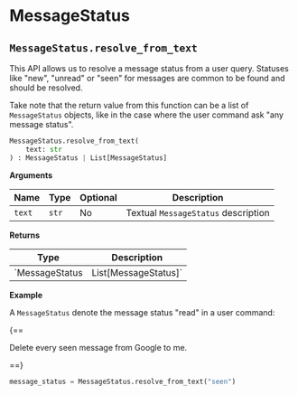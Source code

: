 # MessageStatus

## `MessageStatus.resolve_from_text`

This API allows us to resolve a message status from a user query. Statuses like "new", "unread" or "seen" for messages are common to be found and should be resolved. 

Take note that the return value from this function can be a list of `MessageStatus` objects, like in the case where the user command ask "any message status".

``` py
MessageStatus.resolve_from_text(
    text: str
) : MessageStatus | List[MessageStatus]
```

**Arguments**

| Name          | Type          | Optional  | Description                              |
| ------------- | --------------| --------- | ---------------------------------------- |
| `text`        | `str`         | No        | Textual `MessageStatus` description        |

**Returns**

| Type          | Description       |
| ------------- | ----------------- |
| `MessageStatus | List[MessageStatus]`    | `MessageStatus` object or a list of `MessageStatus` objects based on the `text` parameter to this function. |

**Example**

A `MessageStatus` denote the message status "read" in a user command:

{==

Delete every seen message from Google to me.

==}

``` py
message_status = MessageStatus.resolve_from_text("seen")
```

